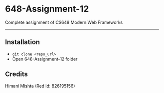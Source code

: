 # 648-Assignment-12
Complete assignment of CS648 Modern Web Frameworks

---

## Installation
* ```git clone <repo_url>```
* Open 648-Assignment-12 folder

## Credits
Himani Mishta (Red Id: 826195156)